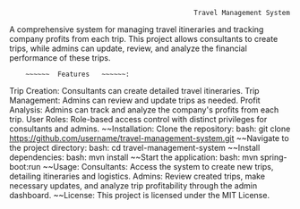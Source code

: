                                                   Travel Management System
A comprehensive system for managing travel itineraries and tracking company profits from each trip. This project allows consultants to create trips, while admins can update, review, and analyze the financial performance of these trips.

        ~~~~~~  Features   ~~~~~~:
Trip Creation: Consultants can create detailed travel itineraries.
Trip Management: Admins can review and update trips as needed.
Profit Analysis: Admins can track and analyze the company's profits from each trip.
User Roles: Role-based access control with distinct privileges for consultants and admins.
~~Installation:
Clone the repository:
bash:
git clone https://github.com/username/travel-management-system.git
~~Navigate to the project directory:
bash:
cd travel-management-system
~~Install dependencies:
bash:
mvn install
~~Start the application:
bash:
mvn spring-boot:run
~~Usage:
Consultants: Access the system to create new trips, detailing itineraries and logistics.
Admins: Review created trips, make necessary updates, and analyze trip profitability through the admin dashboard.
~~License:
This project is licensed under the MIT License.
